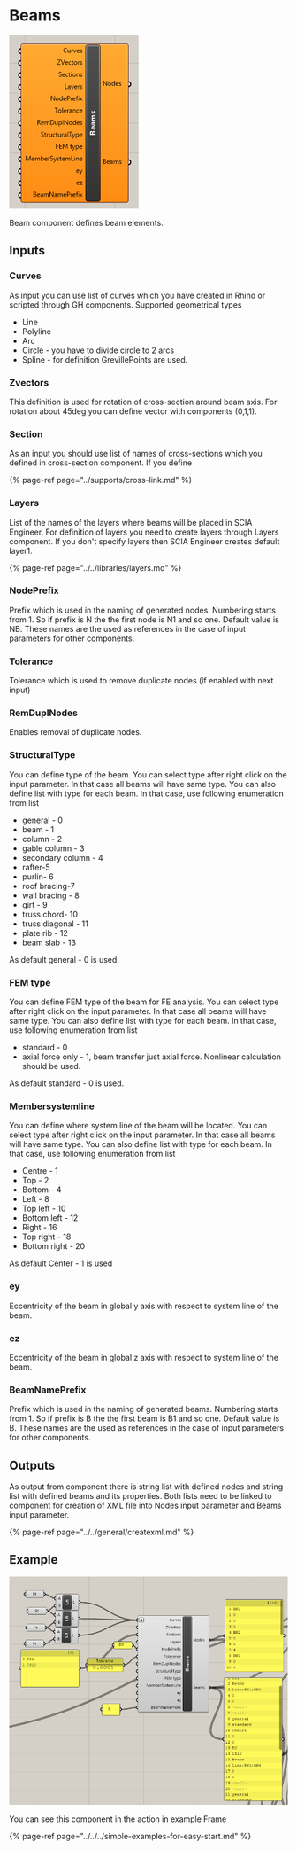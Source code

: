 # Beams

![Beam component](../../../../.gitbook/assets/beamcomponent.png)

Beam component defines beam elements.

## Inputs

### Curves

As input you can use list of curves which you have created in Rhino or scripted through GH components. Supported geometrical types

* Line
* Polyline
* Arc
* Circle - you have to divide circle to 2 arcs
* Spline - for definition GrevillePoints are used.

### Zvectors

This definition is used for rotation of cross-section around beam axis. For rotation about 45deg you can define vector with components \(0,1,1\).

### Section

As an input you should use list of names of cross-sections which you defined in cross-section component. If you define 

{% page-ref page="../supports/cross-link.md" %}

### Layers

List of the names of the layers where beams will be placed in SCIA Engineer. For definition of layers you need to create layers through Layers component. If you don't specify layers then SCIA Engineer creates default layer1.

{% page-ref page="../../libraries/layers.md" %}

### NodePrefix

Prefix which is used in the naming of generated nodes. Numbering starts from 1. So if prefix is N the the first node is N1 and so one. Default value is NB.  These names are the used as references in the case of input parameters for other components.

### Tolerance

Tolerance which is used to remove duplicate nodes \(if enabled with next input\)

### RemDuplNodes

Enables removal of duplicate nodes.

### StructuralType

You can define type of the beam. You can select type after right click on the input parameter. In that case all beams will have same type. You can also define list with type for each beam. In that case, use following enumeration from list

* general - 0
* beam - 1
* column - 2
* gable column - 3
* secondary column - 4
* rafter-5
* purlin- 6
* roof bracing-7
* wall bracing - 8
* girt - 9
* truss chord- 10
* truss diagonal - 11
* plate rib - 12
* beam slab - 13

As default general - 0 is used.

### FEM type

You can define FEM type of the beam for FE analysis.  You can select type after right click on the input parameter. In that case all beams will have same type. You can also define list with type for each beam. In that case, use following enumeration from list

* standard - 0
* axial force only - 1,  beam transfer just axial force. Nonlinear calculation should be used.

As default standard - 0 is used.

### Membersystemline

You can define where system line of the beam will be located.   You can select type after right click on the input parameter. In that case all beams will have same type. You can also define list with type for each beam. In that case, use following enumeration from list

* Centre - 1
* Top - 2
* Bottom - 4
* Left - 8
* Top left - 10
* Bottom left - 12
* Right - 16
* Top right - 18
* Bottom right - 20

As default Center - 1 is used

### ey

Eccentricity of the beam in global y axis with respect to system line of the beam.

### ez

Eccentricity of the beam in global z axis with respect to system line of the beam.

### BeamNamePrefix

Prefix which is used in the naming of generated beams. Numbering starts from 1. So if prefix is B the the first beam is B1 and so one. Default value is B.  These names are the used as references in the case of input parameters for other components.

## Outputs

As output from component there is string list with defined nodes and string list with defined beams and its properties. Both lists need to be linked to component for creation of XML file into Nodes input parameter and Beams input parameter.

{% page-ref page="../../general/createxml.md" %}

## Example

![](../../../../.gitbook/assets/examplebeamcomponent.png)

You can see this component in the action in example Frame

{% page-ref page="../../../simple-examples-for-easy-start.md" %}





